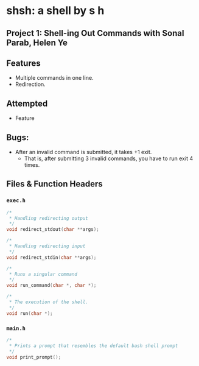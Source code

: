 # shsh: a shell by s h

## Project 1: Shell-ing Out Commands with Sonal Parab, Helen Ye

## Features
* Multiple commands in one line.
* Redirection.

## Attempted
* Feature

## Bugs:
* After an invalid command is submitted, it takes +1 exit.
    * That is, after submitting 3 invalid commands, you have to run exit 4 times.

## Files & Function Headers

### `exec.h`
```c
/*
 * Handling redirecting output
 */
void redirect_stdout(char **args);

/*
 * Handling redirecting input
 */
void redirect_stdin(char **args);

/*
 * Runs a singular command
 */
void run_command(char *, char *);

/*
 * The execution of the shell.
 */
void run(char *);
```

### `main.h`
```c
/*
 * Prints a prompt that resembles the default bash shell prompt
 */
void print_prompt();
```
